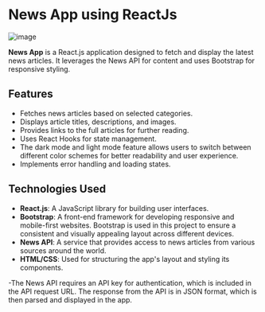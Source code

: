 # News App using ReactJs

![image](https://github.com/Gokul5001/News_App/assets/132426290/691da31b-deb8-40ce-8f82-219029da3fb7)


**News App** is a React.js application designed to fetch and display the latest news articles. It leverages the News API for content and uses Bootstrap for responsive styling.

## Features

- Fetches news articles based on selected categories.
- Displays article titles, descriptions, and images.
- Provides links to the full articles for further reading.
- Uses React Hooks for state management.
- The dark mode and light mode feature allows users to switch between different color schemes for better readability and user experience.
- Implements error handling and loading states.

  
## Technologies Used
- **React.js**: A JavaScript library for building user interfaces.
- **Bootstrap**: A front-end framework for developing responsive and mobile-first websites. Bootstrap is used in this project to ensure a consistent and visually appealing layout across different devices.
- **News API**: A service that provides access to news articles from various sources around the world.
- **HTML/CSS**: Used for structuring the app's layout and styling its components.


-The News API requires an API key for authentication, which is included in the API request URL. The response from the API is in JSON format, which is then parsed and displayed in the app.
 
